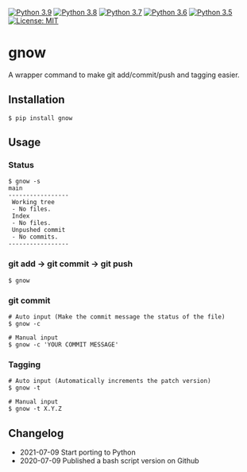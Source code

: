 [![Python 3.9](https://github.com/addshlab/gnow/actions/workflows/python39.yml/badge.svg)](https://github.com/addshlab/gnow/actions/workflows/python39.yml)
[![Python 3.8](https://github.com/addshlab/gnow/actions/workflows/python38.yml/badge.svg)](https://github.com/addshlab/gnow/actions/workflows/python38.yml)
[![Python 3.7](https://github.com/addshlab/gnow/actions/workflows/python37.yml/badge.svg)](https://github.com/addshlab/gnow/actions/workflows/python37.yml)
[![Python 3.6](https://github.com/addshlab/gnow/actions/workflows/python36.yml/badge.svg)](https://github.com/addshlab/gnow/actions/workflows/python36.yml)
[![Python 3.5](https://github.com/addshlab/gnow/actions/workflows/python35.yml/badge.svg)](https://github.com/addshlab/gnow/actions/workflows/python35.yml)
[![License: MIT](https://img.shields.io/badge/License-MIT-yellow.svg)](https://opensource.org/licenses/MIT)

# gnow

A wrapper command to make git add/commit/push and tagging easier.

## Installation

```
$ pip install gnow
```

## Usage

### Status

```
$ gnow -s
main
-----------------
 Working tree
 - No files.
 Index
 - No files.
 Unpushed commit
 - No commits.
-----------------
```

### git add -> git commit -> git push

```
$ gnow
```

### git commit

```
# Auto input (Make the commit message the status of the file)
$ gnow -c

# Manual input
$ gnow -c 'YOUR COMMIT MESSAGE'
```

### Tagging

```
# Auto input (Automatically increments the patch version)
$ gnow -t

# Manual input
$ gnow -t X.Y.Z
```

## Changelog

- 2021-07-09 Start porting to Python
- 2020-07-09 Published a bash script version on Github
